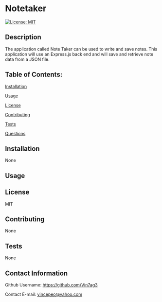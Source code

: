 
# Notetaker
[![License: MIT](https://img.shields.io/badge/License-MIT-yellow.svg)](https://opensource.org/licenses/MIT)

## Description
The application called Note Taker can be used to write and save notes. This application will use an Express.js back end and will save and retrieve note data from a JSON file.

## Table of Contents:

[Installation](#installation)

[Usage](#usage)

[License](#license)

[Contributing](#contributing)

[Tests](#tests)

[Questions](#contact-information)

## Installation
None

## Usage

## License
MIT

## Contributing
None

## Tests
None

## Contact Information
Github Username: https://github.com/Vin7ag3

Contact E-mail: vincepeo@yahoo.com
